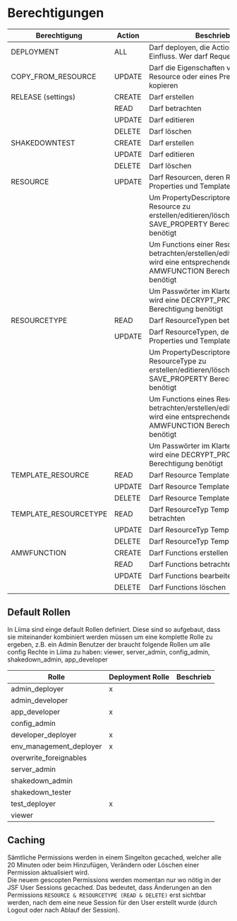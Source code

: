 # Berechtigungen


|Berechtigung		|Action		|Beschrieb										|
|-----------------------|---------------|---------------------------------------------------------------------------------------|
|DEPLOYMENT		|ALL		|Darf deployen, die Action hat keinen Einfluss. Wer darf Request machen?						|
|COPY_FROM_RESOURCE	|UPDATE		|Darf die Eigenschaften von einer Resource oder eines Predecessor kopieren		|
|RELEASE (settings)		|CREATE		|Darf erstellen							|
|			|READ		|Darf betrachten									|
|			|UPDATE		|Darf editieren										|
|			|DELETE		|Darf löschen										|
|SHAKEDOWNTEST		|CREATE		|Darf erstellen										|
|			|UPDATE		|Darf editieren										|
|			|DELETE		|Darf löschen										|
|RESOURCE		|UPDATE		|Darf Resourcen, deren Relations, Properties und Templates editieren			|
|			|		|Um PropertyDescriptoren einer Resource zu erstellen/editieren/löschen wird die SAVE_PROPERTY Berechtigung benötigt	|
|			|		|Um Functions einer Resource zu betrachten/erstellen/editieren/löschen wird eine entsprechende AMWFUNCTION Berechtigung benötigt	|
|			|		|Um Passwörter im Klartext zu sehen, wird eine DECRYPT_PROPERTIES Berechtigung benötigt	|
|RESOURCETYPE		|READ		|Darf ResourceTypen betrachten								|
|			|UPDATE		|Darf ResourceTypen, deren Relations, Properties und Templates editieren		|
|			|		|Um PropertyDescriptoren eines ResourceType zu erstellen/editieren/löschen wird die SAVE_PROPERTY Berechtigung benötigt		|
|			|		|Um Functions eines ResourceType zu betrachten/erstellen/editieren/löschen wird eine entsprechende AMWFUNCTION Berechtigung benötigt	|
|			|		|Um Passwörter im Klartext zu sehen, wird eine DECRYPT_PROPERTIES Berechtigung benötigt	|
|TEMPLATE_RESOURCE	|READ		|Darf Resource Templates betrachten							|
|			|UPDATE		|Darf Resource Templates editieren							|
|			|DELETE		|Darf Resource Templates löschen							|
|TEMPLATE_RESOURCETYPE	|READ		|Darf ResourceTyp Templates betrachten							|
|			|UPDATE		|Darf ResourceTyp Templates editieren							|
|			|DELETE		|Darf ResourceTyp Templates löschen							|
|AMWFUNCTION		|CREATE		|Darf Functions erstellen								|
|			|READ		|Darf Functions betrachten								|
|			|UPDATE		|Darf Functions bearbeiten								|
|			|DELETE		|Darf Functions löschen									|

## Default Rollen
In Liima sind einge default Rollen definiert. Diese sind so aufgebaut, dass sie miteinander kombiniert werden müssen um eine komplette Rolle zu ergeben, z.B. ein Admin Benutzer der braucht folgende Rollen um alle config Rechte in Liima zu haben: viewer, server_admin, config_admin, shakedown_admin, app_developer

|Rolle              		 |Deployment Rolle  |Beschrieb										|
|------------------------|------------------|------------------------------------------------------------------------------------|
|admin_deployer		       |x                 | |
|admin_developer		     |                  | |
|app_developer		       |x                 | |
|config_admin		         |                  | |
|developer_deployer	     |x                 | |
|env_management_deployer |x                 | |
|overwrite_foreignables	 |                  | |
|server_admin		         |                  | |
|shakedown_admin		     |                  | |
|shakedown_tester		     |                  | |
|test_deployer		       |x                 | |
|viewer		               |                  | |

## Caching
Sämtliche Permissions werden in einem Singelton gecached, welcher alle 20 Minuten oder beim Hinzufügen, Verändern oder Löschen einer Permission aktualisiert wird.  
Die neuem gescopten Permissions werden momentan nur wo nötig in der JSF User Sessions gecached. Das bedeutet, dass Änderungen an den Permissions `RESOURCE & RESOURCETYPE (READ & DELETE)` erst sichtbar werden, nach dem eine neue Session für den User erstellt wurde (durch Logout oder nach Ablauf der Session).
